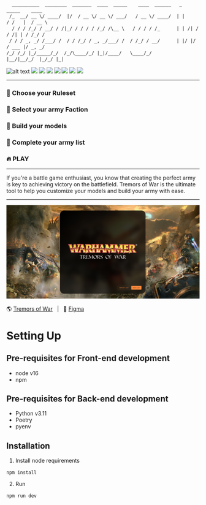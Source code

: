 ```
  __________  ________  _______  ____  _____    ____  ______   _       _____    ____
 /_  __/ __ \/ ____/  |/  / __ \/ __ \/ ___/   / __ \/ ____/  | |     / /   |  / __ \
  / / / /_/ / __/ / /|_/ / / / / /_/ /\__ \   / / / / /_      | | /| / / /| | / /_/ /
 / / / _, _/ /___/ /  / / /_/ / _, _/___/ /  / /_/ / __/      | |/ |/ / ___ |/ _, _/
/_/ /_/ |_/_____/_/  /_/\____/_/ |_|/____/   \____/_/         |__/|__/_/  |_/_/ |_|
```

![alt text](https://img.shields.io/badge/Figma-F24E1E?style=for-the-badge&logo=figma&logoColor=white)
<img src="https://img.shields.io/badge/React-20232A?style=for-the-badge&logo=react&logoColor=61DAFB" />
<img src="https://img.shields.io/badge/TypeScript-007ACC?style=for-the-badge&logo=typescript&logoColor=white" />
<img src="https://img.shields.io/badge/Amazon_AWS-FF9900?style=for-the-badge&logo=amazonaws&logoColor=white" />
<img src="https://img.shields.io/badge/Vite-B73BFE?style=for-the-badge&logo=vite&logoColor=FFD62E" />
<img src="https://img.shields.io/badge/storybook-FF4785?style=for-the-badge&logo=storybook&logoColor=white" />
<img src="https://img.shields.io/badge/Python-FFD43B?style=for-the-badge&logo=python&logoColor=blue" />
<img src="https://img.shields.io/badge/Material%20UI-007FFF?style=for-the-badge&logo=mui&logoColor=white" />

---

### 🏰 Choose your Ruleset

### 🐉 Select your army Faction

### 🏹 Build your models

### 📃 Complete your army list

### 🔥 PLAY

---

If you're a battle game enthusiast, you know that creating the perfect army is key to achieving victory on the battlefield. Tremors of War is the ultimate tool to help you customize your models and build your army with ease.

---

<img src="docs\start_screen_image.PNG" />

🌎 [Tremors of War](https://tremorsofwar.com/) &nbsp; | &nbsp;
🎨 [Figma](https://www.figma.com/file/HkyeNNaQfRiU74VjAM8IOB/Warhammer-List-Builder?node-id=10401%3A129274&t=cV9yLwXfCMko7IyZ-1)

# Setting Up

## Pre-requisites for Front-end development

- node v16
- npm

## Pre-requisites for Back-end development

- Python v3.11
- Poetry
- pyenv

## Installation

1. Install node requirements

```
npm install
```

2. Run

```
npm run dev
```
